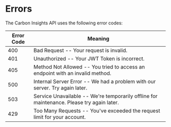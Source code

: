 # Errors

The Carbon Insights API uses the following error codes:


Error Code | Meaning
---------- | -------
400 | Bad Request -- Your request is invalid.
401 | Unauthorized -- Your JWT Token is incorrect.
405 | Method Not Allowed -- You tried to access an endpoint with an invalid method.
500 | Internal Server Error -- We had a problem with our server. Try again later.
503 | Service Unavailable -- We're temporarily offline for maintenance. Please try again later.
429 | Too Many Requests -- You've exceeded the request limit for your account.

<!-- 403 | Forbidden -- The kitten requested is hidden for administrators only. -->
<!-- 404 | Not Found -- The specified resource could not be found. -->
<!-- 406 | Not Acceptable -- You requested a format that isn't json. -->
<!-- 410 | Gone -- The kitten requested has been removed from our servers. -->
<!-- 418 | I'm a teapot. -->
